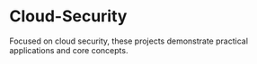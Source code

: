 # Cloud-Security

Focused on cloud security, these projects demonstrate practical applications and core concepts.
